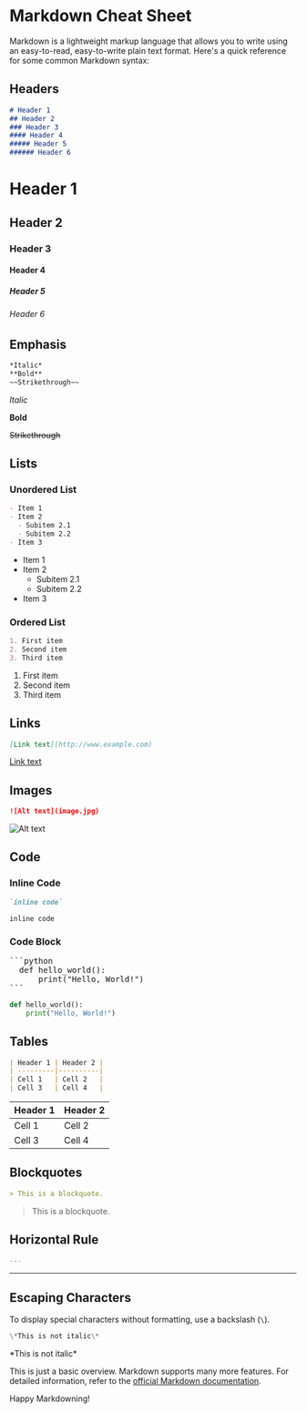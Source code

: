 # Markdown Cheat Sheet

Markdown is a lightweight markup language that allows you to write using an easy-to-read, easy-to-write plain text format. Here's a quick reference for some common Markdown syntax:

## Headers

```markdown
# Header 1
## Header 2
### Header 3
#### Header 4
##### Header 5
###### Header 6
```
# Header 1
## Header 2
### Header 3
#### Header 4
##### Header 5
###### Header 6

## Emphasis

```markdown
*Italic*
**Bold**
~~Strikethrough~~
```

*Italic*

**Bold**

~~Strikethrough~~

## Lists

### Unordered List

```markdown
- Item 1
- Item 2
  - Subitem 2.1
  - Subitem 2.2
- Item 3
```

- Item 1
- Item 2
  - Subitem 2.1
  - Subitem 2.2
- Item 3

### Ordered List

```markdown
1. First item
2. Second item
3. Third item
```

1. First item
2. Second item
3. Third item

## Links

```markdown
[Link text](http://www.example.com)
```

[Link text](http://www.example.com)

## Images

```markdown
![Alt text](image.jpg)
```

![Alt text](image.jpg)

## Code

### Inline Code

```markdown
`inline code`
```

`inline code`

### Code Block

<pre>
```python
  def hello_world():
      print("Hello, World!")
```
</pre>


```python
def hello_world():
    print("Hello, World!")
```

## Tables

```markdown
| Header 1 | Header 2 |
| ---------|----------|
| Cell 1   | Cell 2   |
| Cell 3   | Cell 4   |
```

| Header 1 | Header 2 |
| ---------|----------|
| Cell 1   | Cell 2   |
| Cell 3   | Cell 4   |

## Blockquotes

```markdown
> This is a blockquote.
```

> This is a blockquote.

## Horizontal Rule

```markdown
---
```

---


## Escaping Characters

To display special characters without formatting, use a backslash (`\`).

```markdown
\*This is not italic\*
```

\*This is not italic\*

This is just a basic overview. Markdown supports many more features. For detailed information, refer to the [official Markdown documentation](https://www.markdownguide.org/extended-syntax/).

Happy Markdowning!

